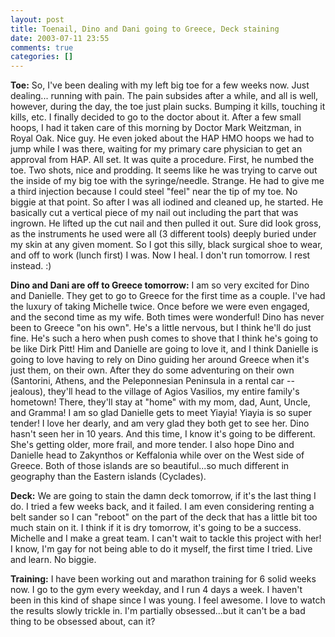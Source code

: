 ```yaml
---
layout: post
title: Toenail, Dino and Dani going to Greece, Deck staining
date: 2003-07-11 23:55
comments: true
categories: []
---
```

<b>Toe:</b>
So, I've been dealing with my left big toe for a few weeks now. Just dealing... running with pain. The pain subsides after a while, and all is well, however, during the day, the toe just plain sucks. Bumping it kills, touching it kills, etc. I finally decided to go to the doctor about it. After a few small hoops, I had it taken care of this morning by Doctor Mark Weitzman, in Royal Oak. Nice guy. He even joked about the HAP HMO hoops we had to jump while I was there, waiting for my primary care physician to get an approval from HAP. All set. It was quite a procedure. First, he numbed the toe. Two shots, nice and prodding. It seems like he was trying to carve out the inside of my big toe with the syringe/needle. Strange. He had to give me a third injection because I could steel "feel" near the tip of my toe. No biggie at that point. So after I was all iodined and cleaned up, he started. He basically cut a vertical piece of my nail out including the part that was ingrown. He lifted up the cut nail and then pulled it out. Sure did look gross, as the instruments he used were all (3 different tools) deeply buried under my skin at any given moment. So I got this silly, black surgical shoe to wear, and off to work (lunch first) I was. Now I heal. I don't run tomorrow. I rest instead. :)

<b>Dino and Dani are off to Greece tomorrow:</b>
I am so very excited for Dino and Danielle. They get to go to Greece for the first time as a couple. I've had the luxury of taking Michelle twice. Once before we were even engaged, and the second time as my wife. Both times were wonderful! Dino has never been to Greece "on his own". He's a little nervous, but I think he'll do just fine. He's such a hero when push comes to shove that I think he's going to be like Dirk Pitt! Him and Danielle are going to love it, and I think Danielle is going to love having to rely on Dino guiding her around Greece when it's just them, on their own. After they do some adventuring on their own (Santorini, Athens, and the Peleponnesian Peninsula in a rental car -- jealous), they'll head to the village of Agios Vasilios, my entire family's hometown! There, they'll stay at "home" with my mom, dad, Aunt, Uncle, and Gramma! I am so glad Danielle gets to meet Yiayia! Yiayia is so super tender! I love her dearly, and am very glad they both get to see her. Dino hasn't seen her in 10 years. And this time, I know it's going to be different. She's getting older, more frail, and more tender. I also hope Dino and Danielle head to Zakynthos or Keffalonia while over on the West side of Greece. Both of those islands are so beautiful...so much different in geography than the Eastern islands (Cyclades).

<b>Deck:</b>
We are going to stain the damn deck tomorrow, if it's the last thing I do. I tried a few weeks back, and it failed. I am even considering renting a belt sander so I can "reboot" on the part of the deck that has a little bit too much stain on it. I think if it is dry tomorrow, it's going to be a success. Michelle and I make a great team. I can't wait to tackle this project with her! I know, I'm gay for not being able to do it myself, the first time I tried. Live and learn. No biggie.

<b>Training:</b>
I have been working out and marathon training for 6 solid weeks now. I go to the gym every weekday, and I run 4 days a week. I haven't been in this kind of shape since I was young. I feel awesome. I love to watch the results slowly trickle in. I'm partially obsessed...but it can't be a bad thing to be obsessed about, can it?
